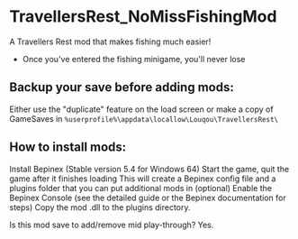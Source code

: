 # TravellersRest_NoMissFishingMod
A Travellers Rest mod that makes fishing much easier! 
- Once you've entered the fishing minigame, you'll never lose

## Backup your save before adding mods:
Either use the "duplicate" feature on the load screen or make a copy of GameSaves in  `%userprofile%\appdata\locallow\Louqou\TravellersRest\`

## How to install mods:
Install Bepinex﻿ (Stable version 5.4 for Windows 64)
Start the game, quit the game after it finishes loading
This will create a Bepinex config file and a plugins folder that you can put additional mods in
(optional) Enable the Bepinex Console (see the detailed guide or the Bepinex documentation for steps)
Copy the mod .dll to the plugins directory.

Is this mod save to add/remove mid play-through?
Yes.
